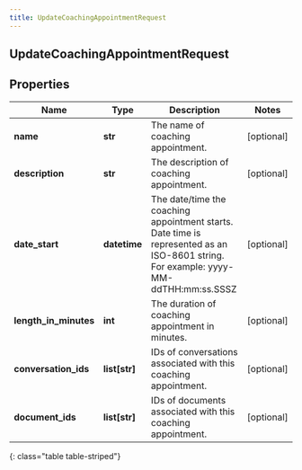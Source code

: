 ```yaml
---
title: UpdateCoachingAppointmentRequest
---
```

## UpdateCoachingAppointmentRequest

## Properties

|Name | Type | Description | Notes|
|------------ | ------------- | ------------- | -------------|
| **name** | **str** | The name of coaching appointment. | [optional] |
| **description** | **str** | The description of coaching appointment. | [optional] |
| **date_start** | **datetime** | The date/time the coaching appointment starts. Date time is represented as an ISO-8601 string. For example: yyyy-MM-ddTHH:mm:ss.SSSZ | [optional] |
| **length_in_minutes** | **int** | The duration of coaching appointment in minutes. | [optional] |
| **conversation_ids** | **list[str]** | IDs of conversations associated with this coaching appointment. | [optional] |
| **document_ids** | **list[str]** | IDs of documents associated with this coaching appointment. | [optional] |
{: class="table table-striped"}


